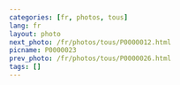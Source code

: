 ```yaml
---
categories: [fr, photos, tous]
lang: fr
layout: photo
next_photo: /fr/photos/tous/P0000012.html
picname: P0000023
prev_photo: /fr/photos/tous/P0000026.html
tags: []
---
```

